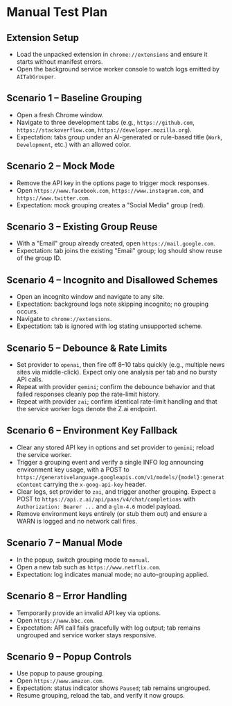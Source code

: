# Manual Test Plan

## Extension Setup
- Load the unpacked extension in `chrome://extensions` and ensure it starts without manifest errors.
- Open the background service worker console to watch logs emitted by `AITabGrouper`.

## Scenario 1 – Baseline Grouping
- Open a fresh Chrome window.
- Navigate to three development tabs (e.g., `https://github.com`, `https://stackoverflow.com`, `https://developer.mozilla.org`).
- Expectation: tabs group under an AI-generated or rule-based title (`Work`, `Development`, etc.) with an allowed color.

## Scenario 2 – Mock Mode
- Remove the API key in the options page to trigger mock responses.
- Open `https://www.facebook.com`, `https://www.instagram.com`, and `https://www.twitter.com`.
- Expectation: mock grouping creates a "Social Media" group (red).

## Scenario 3 – Existing Group Reuse
- With a "Email" group already created, open `https://mail.google.com`.
- Expectation: tab joins the existing "Email" group; log should show reuse of the group ID.

## Scenario 4 – Incognito and Disallowed Schemes
- Open an incognito window and navigate to any site.
- Expectation: background logs note skipping incognito; no grouping occurs.
- Navigate to `chrome://extensions`.
- Expectation: tab is ignored with log stating unsupported scheme.

## Scenario 5 – Debounce & Rate Limits
- Set provider to `openai`, then fire off 8–10 tabs quickly (e.g., multiple news sites via middle-click). Expect only one analysis per tab and no bursty API calls.
- Repeat with provider `gemini`; confirm the debounce behavior and that failed responses cleanly pop the rate-limit history.
- Repeat with provider `zai`; confirm identical rate-limit handling and that the service worker logs denote the Z.ai endpoint.

## Scenario 6 – Environment Key Fallback
- Clear any stored API key in options and set provider to `gemini`; reload the service worker.
- Trigger a grouping event and verify a single INFO log announcing environment key usage, with a POST to `https://generativelanguage.googleapis.com/v1/models/{model}:generateContent` carrying the `x-goog-api-key` header.
- Clear logs, set provider to `zai`, and trigger another grouping. Expect a POST to `https://api.z.ai/api/paas/v4/chat/completions` with `Authorization: Bearer ...` and a `glm-4.6` model payload.
- Remove environment keys entirely (or stub them out) and ensure a WARN is logged and no network call fires.

## Scenario 7 – Manual Mode
- In the popup, switch grouping mode to `manual`.
- Open a new tab such as `https://www.netflix.com`.
- Expectation: log indicates manual mode; no auto-grouping applied.

## Scenario 8 – Error Handling
- Temporarily provide an invalid API key via options.
- Open `https://www.bbc.com`.
- Expectation: API call fails gracefully with log output; tab remains ungrouped and service worker stays responsive.

## Scenario 9 – Popup Controls
- Use popup to pause grouping.
- Open `https://www.amazon.com`.
- Expectation: status indicator shows `Paused`; tab remains ungrouped.
- Resume grouping, reload the tab, and verify it now groups.
